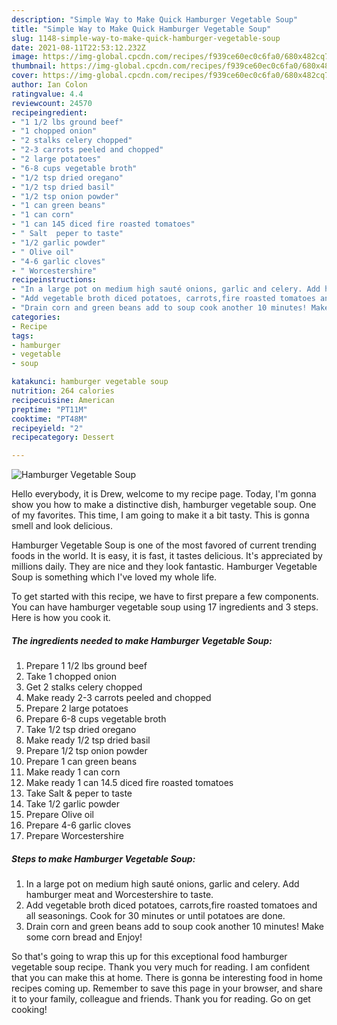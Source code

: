 ```yaml
---
description: "Simple Way to Make Quick Hamburger Vegetable Soup"
title: "Simple Way to Make Quick Hamburger Vegetable Soup"
slug: 1148-simple-way-to-make-quick-hamburger-vegetable-soup
date: 2021-08-11T22:53:12.232Z
image: https://img-global.cpcdn.com/recipes/f939ce60ec0c6fa0/680x482cq70/hamburger-vegetable-soup-recipe-main-photo.jpg
thumbnail: https://img-global.cpcdn.com/recipes/f939ce60ec0c6fa0/680x482cq70/hamburger-vegetable-soup-recipe-main-photo.jpg
cover: https://img-global.cpcdn.com/recipes/f939ce60ec0c6fa0/680x482cq70/hamburger-vegetable-soup-recipe-main-photo.jpg
author: Ian Colon
ratingvalue: 4.4
reviewcount: 24570
recipeingredient:
- "1 1/2 lbs ground beef"
- "1 chopped onion"
- "2 stalks celery chopped"
- "2-3 carrots peeled and chopped"
- "2 large potatoes"
- "6-8 cups vegetable broth"
- "1/2 tsp dried oregano"
- "1/2 tsp dried basil"
- "1/2 tsp onion powder"
- "1 can green beans"
- "1 can corn"
- "1 can 145 diced fire roasted tomatoes"
- " Salt  peper to taste"
- "1/2 garlic powder"
- " Olive oil"
- "4-6 garlic cloves"
- " Worcestershire"
recipeinstructions:
- "In a large pot on medium high sauté onions, garlic and celery. Add hamburger meat and Worcestershire to taste."
- "Add vegetable broth diced potatoes, carrots,fire roasted tomatoes and all seasonings. Cook for 30 minutes or until potatoes are done."
- "Drain corn and green beans add to soup cook another 10 minutes! Make some corn bread and Enjoy!"
categories:
- Recipe
tags:
- hamburger
- vegetable
- soup

katakunci: hamburger vegetable soup 
nutrition: 264 calories
recipecuisine: American
preptime: "PT11M"
cooktime: "PT48M"
recipeyield: "2"
recipecategory: Dessert

---
```



![Hamburger Vegetable Soup](https://img-global.cpcdn.com/recipes/f939ce60ec0c6fa0/680x482cq70/hamburger-vegetable-soup-recipe-main-photo.jpg)

Hello everybody, it is Drew, welcome to my recipe page. Today, I'm gonna show you how to make a distinctive dish, hamburger vegetable soup. One of my favorites. This time, I am going to make it a bit tasty. This is gonna smell and look delicious.

Hamburger Vegetable Soup is one of the most favored of current trending foods in the world. It is easy, it is fast, it tastes delicious. It's appreciated by millions daily. They are nice and they look fantastic. Hamburger Vegetable Soup is something which I've loved my whole life.




To get started with this recipe, we have to first prepare a few components. You can have hamburger vegetable soup using 17 ingredients and 3 steps. Here is how you cook it.

<!--inarticleads1-->

##### The ingredients needed to make Hamburger Vegetable Soup:

1. Prepare 1 1/2 lbs ground beef
1. Take 1 chopped onion
1. Get 2 stalks celery chopped
1. Make ready 2-3 carrots peeled and chopped
1. Prepare 2 large potatoes
1. Prepare 6-8 cups vegetable broth
1. Take 1/2 tsp dried oregano
1. Make ready 1/2 tsp dried basil
1. Prepare 1/2 tsp onion powder
1. Prepare 1 can green beans
1. Make ready 1 can corn
1. Make ready 1 can 14.5 diced fire roasted tomatoes
1. Take  Salt &amp; peper to taste
1. Take 1/2 garlic powder
1. Prepare  Olive oil
1. Prepare 4-6 garlic cloves
1. Prepare  Worcestershire




<!--inarticleads2-->

##### Steps to make Hamburger Vegetable Soup:

1. In a large pot on medium high sauté onions, garlic and celery. Add hamburger meat and Worcestershire to taste.
1. Add vegetable broth diced potatoes, carrots,fire roasted tomatoes and all seasonings. Cook for 30 minutes or until potatoes are done.
1. Drain corn and green beans add to soup cook another 10 minutes! Make some corn bread and Enjoy!




So that's going to wrap this up for this exceptional food hamburger vegetable soup recipe. Thank you very much for reading. I am confident that you can make this at home. There is gonna be interesting food in home recipes coming up. Remember to save this page in your browser, and share it to your family, colleague and friends. Thank you for reading. Go on get cooking!
